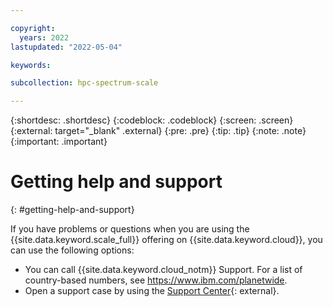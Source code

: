 ```yaml
---

copyright:
  years: 2022
lastupdated: "2022-05-04"

keywords: 

subcollection: hpc-spectrum-scale

---
```


{:shortdesc: .shortdesc}
{:codeblock: .codeblock}
{:screen: .screen}
{:external: target="_blank" .external}
{:pre: .pre}
{:tip: .tip}
{:note: .note}
{:important: .important}

# Getting help and support
{: #getting-help-and-support}

If you have problems or questions when you are using the {{site.data.keyword.scale_full}} offering on {{site.data.keyword.cloud}}, you can use the following options:

* You can call {{site.data.keyword.cloud_notm}} Support. For a list of country-based numbers, see https://www.ibm.com/planetwide.
* Open a support case by using the [Support Center](https://cloud.ibm.com/unifiedsupport/supportcenter){: external}.

